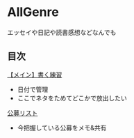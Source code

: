 # AllGenre
エッセイや日記や読書感想などなんでも

## 目次

[【メイン】書く練習](/03書く練習)
- 日付で管理
- ここでネタをためてどこかで放出したい

[公募リスト](/公募リスト)
* 今把握している公募をメモ&共有